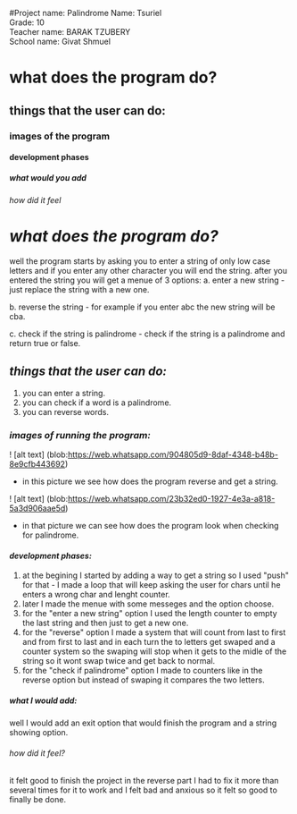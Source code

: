  #Project name: Palindrome
Name: Tsuriel  
Grade: 10  
Teacher name: BARAK TZUBERY  
School name: Givat Shmuel  

# what does the program do? 
## things that the user can do: 
### images of the program
#### development phases
##### what would you add
###### how did it feel
  
# *what does the program do?*
well the program starts by asking you to enter a string of only low case
letters and if you enter any other character you will end the string.
after you entered the string  you will get a menue of 3 options:
a. enter a new string - just replace the string with a new one.

b. reverse the string - for example if you enter abc the new string will be cba.

c. check if the string is palindrome - check if the string is a palindrome and return true or false.


## *things that the user can do:*
1. you can enter a string.
2. you can check if a word is a palindrome.
3. you can reverse words.


### *images of running the program:*

! [alt text] (blob:https://web.whatsapp.com/904805d9-8daf-4348-b48b-8e9cfb443692)
- in this picture we see how does the program reverse and get a string.  


! [alt text] (blob:https://web.whatsapp.com/23b32ed0-1927-4e3a-a818-5a3d906aae5d)
- in that picture we can see how does the program look when checking for palindrome.

#### *development phases:*
1. at the begining I started by adding a way to get a string so I used  "push" for that - I made a loop that will keep asking the user for chars
until he enters a wrong char and lenght counter.
2. later I made the menue with some messeges and the option choose.
3. for the "enter a new string" option I used the length counter to
empty the last string and then just to get a new one.
4. for the "reverse" option I made a system that will count from last
to first and from first to last and in each turn the to letters
get swaped and a counter system so the swaping will stop when it gets
to the midle of the string so it wont swap twice and get back to normal.
5. for the "check if palindrome" option I made to counters like in the reverse option but instead of swaping it compares the two letters.

##### *what I would add:*
well I would add an exit option that would finish the program and a
string showing option.

###### *how did it feel?*
it felt good to finish the project
in the reverse part I had to fix it more than several times
for it to work and I felt bad and anxious
 so it felt so good to finally be done.  
